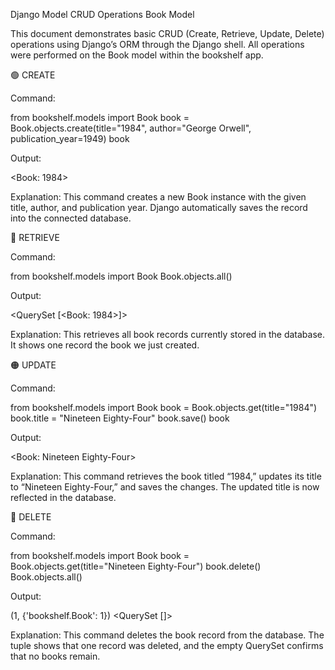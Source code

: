 Django Model CRUD Operations Book Model

This document demonstrates basic CRUD (Create, Retrieve, Update, Delete) operations using Django’s ORM through the Django shell.
All operations were performed on the Book model within the bookshelf app.

🟢 CREATE

Command:

from bookshelf.models import Book
book = Book.objects.create(title="1984", author="George Orwell", publication_year=1949)
book


Output:

<Book: 1984>


Explanation:
This command creates a new Book instance with the given title, author, and publication year.
Django automatically saves the record into the connected database.

🔵 RETRIEVE

Command:

from bookshelf.models import Book
Book.objects.all()


Output:

<QuerySet [<Book: 1984>]>


Explanation:
This retrieves all book records currently stored in the database.
It shows one record the book we just created.

🟠 UPDATE

Command:

from bookshelf.models import Book
book = Book.objects.get(title="1984")
book.title = "Nineteen Eighty-Four"
book.save()
book


Output:

<Book: Nineteen Eighty-Four>


Explanation:
This command retrieves the book titled “1984,” updates its title to “Nineteen Eighty-Four,” and saves the changes.
The updated title is now reflected in the database.

🔴 DELETE

Command:

from bookshelf.models import Book
book = Book.objects.get(title="Nineteen Eighty-Four")
book.delete()
Book.objects.all()


Output:

(1, {'bookshelf.Book': 1})
<QuerySet []>


Explanation:
This command deletes the book record from the database.
The tuple shows that one record was deleted, and the empty QuerySet confirms that no books remain.

